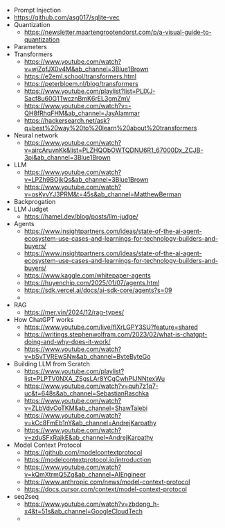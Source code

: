 - Prompt Injection
- https://github.com/asg017/sqlite-vec
- Quantization
	- https://newsletter.maartengrootendorst.com/p/a-visual-guide-to-quantization
- Parameters
- Transformers
	- https://www.youtube.com/watch?v=wjZofJX0v4M&ab_channel=3Blue1Brown
	- https://e2eml.school/transformers.html
	- https://peterbloem.nl/blog/transformers
	- https://www.youtube.com/playlist?list=PLIXJ-Sacf8u60G1TwcznBmK6rEL3gmZmV
	- https://www.youtube.com/watch?v=-QH8fRhqFHM&ab_channel=JayAlammar
	- https://hackersearch.net/ask?q=best%20way%20to%20learn%20about%20transformers
-  Neural network
	- https://www.youtube.com/watch?v=aircAruvnKk&list=PLZHQObOWTQDNU6R1_67000Dx_ZCJB-3pi&ab_channel=3Blue1Brown
- LLM
	- https://www.youtube.com/watch?v=LPZh9BOjkQs&ab_channel=3Blue1Brown
	- https://www.youtube.com/watch?v=osKyvYJ3PRM&t=45s&ab_channel=MatthewBerman
- Backprogation
- LLM Judget
	- https://hamel.dev/blog/posts/llm-judge/
- Agents
	- https://www.insightpartners.com/ideas/state-of-the-ai-agent-ecosystem-use-cases-and-learnings-for-technology-builders-and-buyers/
	- https://www.insightpartners.com/ideas/state-of-the-ai-agent-ecosystem-use-cases-and-learnings-for-technology-builders-and-buyers/
	- https://www.kaggle.com/whitepaper-agents
	- https://huyenchip.com/2025/01/07/agents.html
	- https://sdk.vercel.ai/docs/ai-sdk-core/agents?s=09
	- 
- RAG
	- https://mer.vin/2024/12/rag-types/
- How ChatGPT works
	- https://www.youtube.com/live/flXrLGPY3SU?feature=shared
	- https://writings.stephenwolfram.com/2023/02/what-is-chatgpt-doing-and-why-does-it-work/
	- https://www.youtube.com/watch?v=bSvTVREwSNw&ab_channel=ByteByteGo
- Building LLM from Scratch
	- https://www.youtube.com/playlist?list=PLPTV0NXA_ZSgsLAr8YCgCwhPIJNNtexWu
	- https://www.youtube.com/watch?v=quh7z1q7-uc&t=648s&ab_channel=SebastianRaschka
	- https://www.youtube.com/watch?v=ZLbVdvOoTKM&ab_channel=ShawTalebi
	- https://www.youtube.com/watch?v=kCc8FmEb1nY&ab_channel=AndrejKarpathy
	- https://www.youtube.com/watch?v=zduSFxRajkE&ab_channel=AndrejKarpathy
- Model Context Protocol
	- https://github.com/modelcontextprotocol
	- https://modelcontextprotocol.io/introduction
	- https://www.youtube.com/watch?v=kQmXtrmQ5Zg&ab_channel=AIEngineer
	- https://www.anthropic.com/news/model-context-protocol
	- https://docs.cursor.com/context/model-context-protocol
- seq2seq
	- https://www.youtube.com/watch?v=zbdong_h-x4&t=51s&ab_channel=GoogleCloudTech
	- 